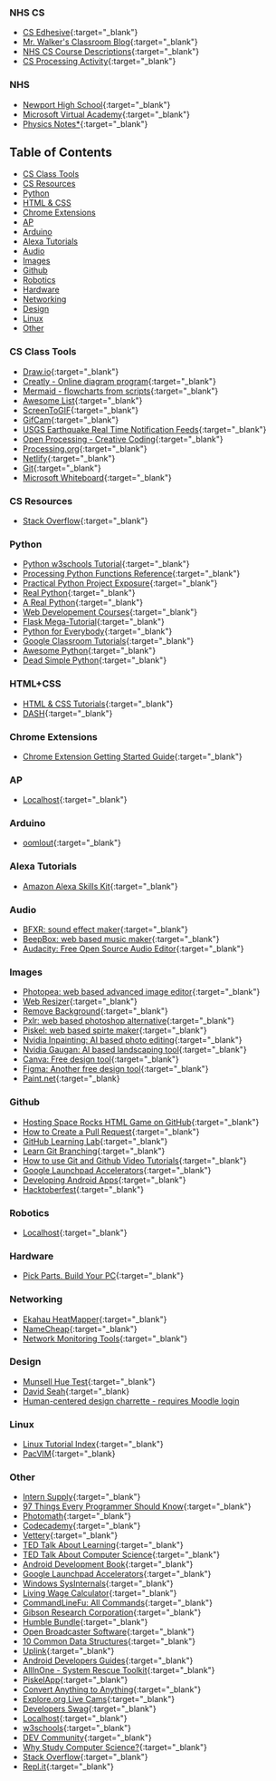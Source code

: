
### NHS CS 
-   [CS Edhesive](https://intro.edhesive.com/){:target="_blank"}
-   [Mr. Walker's Classroom Blog](http://mrwalker.learnbydoing.org/){:target="_blank"}
-   [NHS CS Course Descriptions](http://www.google.com/){:target="_blank"}
-   [CS Processing Activity](http://processing.learnbydoing.org/){:target="_blank"}

### NHS
-   [Newport High School](https://bsd405.org/nhs/){:target="_blank"}
-   [Microsoft Virtual Academy](https://mva.microsoft.com/){:target="_blank"}
-   [Physics Notes*](https://landgreen.github.io/physics/index.html){:target="_blank"}

## Table of Contents
-   [CS Class Tools](#CS-Class-Tools)
-   [CS Resources](#CS-Resources)
-   [Python](#Python)
-   [HTML & CSS](#HTML+CSS)
-   [Chrome Extensions](#chrome-extensions)
-   [AP](#AP)
-   [Arduino](#Arduino)
-   [Alexa Tutorials](#Alexa-Tutorials)
-   [Audio](#Audio)
-   [Images](#Images)
-   [Github](#Github)
-   [Robotics](#Robotics)
-   [Hardware](#Hardware)
-   [Networking](#Networking)
-   [Design](#Design)
-   [Linux](#Linux)
-   [Other](#Other)


### CS Class Tools
-   [Draw.io](https://www.draw.io/){:target="_blank"}
-   [Creatly - Online diagram program](https://creately.com/){:target="_blank"}
-   [Mermaid - flowcharts from scripts](https://mermaid-js.github.io/mermaid-live-editor/){:target="_blank"}
-   [Awesome List](https://github.com/sindresorhus/awesome){:target="_blank"}
-   [ScreenToGIF](https://www.screentogif.com/){:target="_blank"}
-   [GifCam](http://blog.bahraniapps.com/gifcam/#download){:target="_blank"}
-   [USGS Earthquake Real Time Notification Feeds](https://earthquake.usgs.gov/earthquakes/feed/){:target="_blank"}
-   [Open Processing - Creative Coding](https://www.openprocessing.org/){:target="_blank"}
-   [Processing.org](https://processing.org/){:target="_blank"}
-   [Netlify](https://www.netlify.com){:target="_blank"}
-   [Git](https://git-scm.com/downloads){:target="_blank"}
-   [Microsoft Whiteboard](https://www.microsoft.com/en-us/microsoft-365/microsoft-whiteboard/digital-whiteboard-app){:target="_blank"}

### CS Resources
-   [Stack Overflow](https://www.stackoverflow.com){:target="_blank"}

### Python 
-   [Python w3schools Tutorial](https://www.w3schools.com/python/default.asp){:target="_blank"}
-   [Processing Python Functions Reference](https://py.processing.org/reference/){:target="_blank"}
-   [Practical Python Project Exposure](https://pythonprogramming.net/){:target="_blank"}
-   [Real Python](https://realpython.com/){:target="_blank"}
-   [A Real Python](https://media1.tenor.com/images/3fe51571ba1477be4d28db4fbb5a0c05/tenor.gif?itemid=6199080){:target="_blank"}
-   [Web Developement Courses](https://www.theodinproject.com/home){:target="_blank"}
-   [Flask Mega-Tutorial](https://blog.miguelgrinberg.com/post/the-flask-mega-tutorial-part-i-hello-world){:target="_blank"}
-   [Python for Everybody](https://www.coursera.org/specializations/python){:target="_blank"}
-   [Google Classroom Tutorials](https://developers.google.com/edu/python/){:target="_blank"}
-   [Awesome Python](https://awesome-python.com/){:target="_blank"}
-   [Dead Simple Python](https://dev.to/codemouse92/introducing-dead-simple-python-563o){:target="_blank"}

### HTML+CSS
-   [HTML & CSS Tutorials](https://www.w3schools.com/html/default.asp){:target="_blank"}
-   [DASH](https://dash.generalassemb.ly/){:target="_blank"}

### Chrome Extensions
-   [Chrome Extension Getting Started Guide](https://developer.chrome.com/extensions/getstarted){:target="_blank"}

### AP
-   [Localhost](http://localhost/){:target="_blank"}

### Arduino
-   [oomlout](http://oomlout.com/oom.php/){:target="_blank"}

### Alexa Tutorials
-   [Amazon Alexa Skills Kit](https://developer.amazon.com/alexa-skills-kit){:target="_blank"}
 
### Audio
-   [BFXR: sound effect maker](https://www.bfxr.net/){:target="_blank"}
-   [BeepBox: web based music maker](https://www.beepbox.co){:target="_blank"}
-   [Audacity: Free Open Source Audio Editor](https://www.audacityteam.org/){:target="_blank"}
 
### Images
-   [Photopea: web based advanced image editor](https://www.photopea.com/){:target="_blank"}
-   [Web Resizer](http://webresizer.com/resizer/){:target="_blank"}
-   [Remove Background](https://www.remove.bg/){:target="_blank"}
-   [Pxlr: web based photoshop alternative](https://pixlr.com/editor/){:target="_blank"}
-   [Piskel: web based spirte maker](https://www.piskelapp.com/){:target="_blank"}
-   [Nvidia Inpainting: AI based photo editing](https://www.nvidia.com/research/inpainting/){:target="_blank"}
-   [Nvidia Gaugan: AI based landscaping tool](http://nvidia-research-mingyuliu.com/gaugan/){:target="_blank"}
-   [Canva: Free design tool](https://www.canva.com){:target="_blank"}
-   [Figma: Another free design tool](https://www.figma.com){:target="_blank"}
-   [Paint.net](https://www.getpaint.net/){:target="_blank}

 
### Github
-   [Hosting Space Rocks HTML Game on GitHub](http://www.clevelandhighschool.org/spacerocks/){:target="_blank"}
-   [How to Create a Pull Request](https://www.digitalocean.com/community/tutorials/how-to-create-a-pull-request-on-github){:target="_blank"}
-   [GitHub Learning Lab](https://lab.github.com/){:target="_blank"}
-   [Learn Git Branching](https://learngitbranching.js.org/){:target="_blank"}
-   [How to use Git and Github Video Tutorials](https://www.youtube.com/playlist?list=PLRqwX-V7Uu6ZF9C0YMKuns9sLDzK6zoiV){:target="_blank"}
-   [Google Launchpad Accelerators](https://developers.google.com/programs/launchpad/accelerators/){:target="_blank"}
-   [Developing Android Apps](https://www.udacity.com/course/new-android-fundamentals--ud851){:target="_blank"}
-   [Hacktoberfest](https://hacktoberfest.digitalocean.com/){:target="_blank"}

### Robotics
-   [Localhost](http://localhost/){:target="_blank"}

### Hardware
-   [Pick Parts. Build Your PC](https://pcpartpicker.com/){:target="_blank"}

### Networking
-   [Ekahau HeatMapper](https://hackaday.com/2009/06/16/ekahau-heatmapper-maps-out-wifi-signals/){:target="_blank"}
-   [NameCheap](https://www.namecheap.com/){:target="_blank"}
-   [Network Monitoring Tools](http://nirsoft.net/network_tools.html){:target="_blank"}

### Design
-   [Munsell Hue Test](http://www.colormunki.com/game/huetest_kiosk){:target="_blank"}
-   [David Seah](https://davidseah.com/){:target="_blank}
-   [Human-centered design charrette - requires Moodle login](https://csmoodle.clevelandhighschool.org/pluginfile.php/2570/mod_page/content/45/HCDCharretteSlideDeck.pdf)

### Linux
-   [Linux Tutorial Index](http://www.yolinux.com/TUTORIALS/){:target="_blank"}
-   [PacVIM](https://www.ostechnix.com/pacvim-a-cli-game-to-learn-vim-commands/){:target="_blank}

### Other
-   [Intern Supply](https://intern.supply/){:target="_blank"}
-   [97 Things Every Programmer Should Know](https://legacy.gitbook.com/book/97-things-every-x-should-know/97-things-every-programmer-should-know/details){:target="_blank"}
-   [Photomath](https://photomath.net/en/){:target="_blank"}
-   [Codecademy](https://www.codecademy.com/){:target="_blank"}
-   [Vettery](https://www.vettery.com/){:target="_blank"}
-   [TED Talk About Learning](https://www.youtube.com/watch?v=xfrnYBF1LVg){:target="_blank"}
-   [TED Talk About Computer Science](https://www.youtube.com/watch?v=FpMNs7H24X0){:target="_blank"}
-   [Android Development Book](https://www.bignerdranch.com/books/android-programming/){:target="_blank"}
-   [Google Launchpad Accelerators](https://developers.google.com/programs/launchpad/accelerators/){:target="_blank"}
-   [Windows SysInternals](https://docs.microsoft.com/en-us/sysinternals/){:target="_blank"}
-   [Living Wage Calculator](http://livingwage.mit.edu/){:target="_blank"}
-   [CommandLineFu: All Commands](https://www.commandlinefu.com/commands/browse){:target="_blank"}
-   [Gibson Research Corporation](https://www.grc.com/default.htm){:target="_blank"}
-   [Humble Bundle](https://www.humblebundle.com/){:target="_blank"}
-   [Open Broadcaster Software](https://obsproject.com/){:target="_blank"}
-   [10 Common Data Structures](https://medium.freecodecamp.org/10-common-data-structures-explained-with-videos-exercises-aaff6c06fb2b){:target="_blank"}
-   [Uplink](https://www.introversion.co.uk/uplink/){:target="_blank"}
-   [Android Developers Guides](https://developer.android.com/guide/){:target="_blank"}
-   [AllInOne - System Rescue Toolkit](https://paul.is-a-geek.org/aio-srt/){:target="_blank"}
-   [PiskelApp](https://www.piskelapp.com/){:target="_blank"}
-   [Convert Anything to Anything](https://cloudconvert.com/){:target="_blank"}
-   [Explore.org Live Cams](https://explore.org/livecams/explore-all-cams/decorah-eagles){:target="_blank"}
-   [Developers Swag](https://devswag.io/){:target="_blank"}
-   [Localhost](http://localhost/){:target="_blank"}
-   [w3schools](https://www.w3schools.com){:target="_blank"}
-   [DEV Community](https://dev.to/){:target="_blank"}
-   [Why Study Computer Science?](https://www.depauw.edu/academics/departments-programs/computer-science/why-study-computer-science/){:target="_blank"}
-   [Stack Overflow](https://stackoverflow.com/){:target="_blank"}
-   [Repl.it](https://repl.it/){:target="_blank"}
